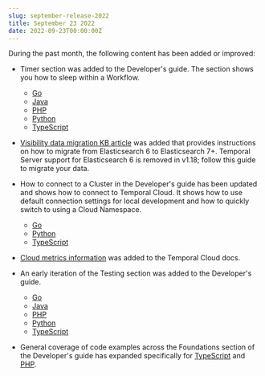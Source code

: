 ```yaml
---
slug: september-release-2022
title: September 23 2022
date: 2022-09-23T00:00:00Z
---
```


During the past month, the following content has been added or improved:

- Timer section was added to the Developer's guide.
  The section shows you how to sleep within a Workflow.

  - [Go](/dev-guide/go/features/#timers)
  - [Java](/dev-guide/java/features/#timers)
  - [PHP](/dev-guide/php/features/#timers)
  - [Python](/dev-guide/python/features/#timers)
  - [TypeScript](/dev-guide/typescript/features/#timers)

- [Visibility data migration KB article](/kb/migrate-visibility-data-from-es6) was added that provides instructions on how to migrate from Elasticsearch 6 to Elasticsearch 7+.
  Temporal Server support for Elasticsearch 6 is removed in v1.18; follow this guide to migrate your data.

- How to connect to a Cluster in the Developer's guide has been updated and shows how to connect to Temporal Cloud.
  It shows how to use default connection settings for local development and how to quickly switch to using a Cloud Namespace.

  - [Go](/dev-guide/go/foundations/#connect-to-a-cluster)
  - [Python](/dev-guide/go/foundations/#connect-to-a-cluster)
  - [TypeScript](/dev-guide/go/foundations/#connect-to-a-cluster)

- [Cloud metrics information](/cloud/metrics) was added to the Temporal Cloud docs.

- An early iteration of the Testing section was added to the Developer's guide.

  - [Go](/dev-guide/go/testing)
  - [Java](/dev-guide/java/testing)
  - [PHP](/dev-guide/php/testing)
  - [Python](/dev-guide/python/testing)
  - [TypeScript](/dev-guide/typescript/testing)

- General coverage of code examples across the Foundations section of the Developer's guide has expanded specifically for [TypeScript](/dev-guide/typescript/foundations) and [PHP](/dev-guide/php/foundations).
